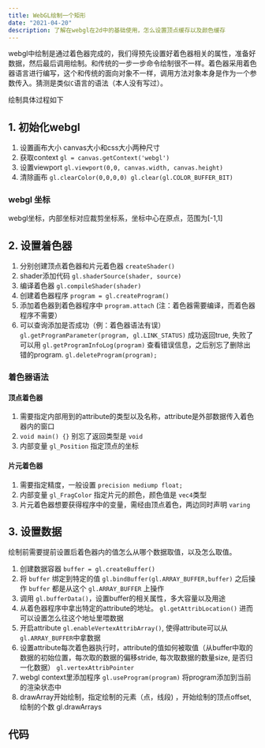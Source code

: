 ```yaml
---
title: WebGL绘制一个矩形
date: "2021-04-20"
description: 了解在webgl在2d中的基础使用，怎么设置顶点缓存以及颜色缓存
---
```

webgl中绘制是通过着色器完成的，我们得预先设置好着色器相关的属性，准备好数据，然后最后调用绘制。和传统的一步一步命令绘制很不一样。着色器采用着色器语言进行编写，这个和传统的面向对象不一样，调用方法对象本身是作为一个参数传入。猜测是类似`C`语言的语法（本人没有写过）。

绘制具体过程如下

## 1. 初始化webgl

1. 设置画布大小 canvas大小和css大小两种尺寸
2. 获取context  `gl = canvas.getContext('webgl')`
3. 设置viewport  `gl.viewport(0,0, canvas.width, canvas.height)`
4. 清除画布 `gl.clearColor(0,0,0,0) gl.clear(gl.COLOR_BUFFER_BIT)`

### webgl 坐标

webgl坐标，内部坐标对应裁剪坐标系，坐标中心在原点，范围为[-1,1]

## 2. 设置着色器

1. 分别创建顶点着色器和片元着色器 `createShader()`
2. shader添加代码 `gl.shaderSource(shader, source)`
3. 编译着色器 `gl.compileShader(shader)`
4. 创建着色器程序 `program = gl.createProgram()`
5. 添加着色器到着色器程序中 `program.attach` (注：着色器需要编译，而着色器程序不需要）
6. 可以查询添加是否成功（例：着色器语法有误） `gl.getProgramParameter(program, gl.LINK_STATUS)` 成功返回true, 失败了可以用 `gl.getProgramInfoLog(program)` 查看错误信息，之后别忘了删除出错的program. `gl.deleteProgram(program);`

### 着色器语法

#### 顶点着色器
1. 需要指定内部用到的attribute的类型以及名称，attribute是外部数据传入着色器内的窗口
2. `void main() {}` 别忘了返回类型是 `void` 
3. 内部变量 `gl_Position` 指定顶点的坐标

#### 片元着色器
1. 需要指定精度，一般设置 `precision mediump float;`
2. 内部变量 `gl_FragColor` 指定片元的颜色，颜色值是 `vec4`类型
3. 片元着色器想要获得程序中的变量，需经由顶点着色，两边同时声明 `varing`

## 3. 设置数据

绘制前需要提前设置后着色器内的值怎么从哪个数据取值，以及怎么取值。

1. 创建数据容器 `buffer = gl.createBuffer()`
2. 将 `buffer` 绑定到特定的值  `gl.bindBuffer(gl.ARRAY_BUFFER,buffer)` 之后操作 `buffer` 都是从这个 `gl.ARRAY_BUFFER` 上操作
3. 调用 `gl.bufferData()`，设置buffer的相关属性，多大容量以及用途
4. 从着色器程序中拿出特定的attribute的地址。 `gl.getAttribLocation()` 进而可以设置怎么往这个地址里喂数据
5. 开启attribute `gl.enableVertexAttribArray()`, 使得attribute可以从 `gl.ARRAY_BUFFER`中拿数据
6. 设置attribute每次着色器执行时，attribute的值如何被取值（从buffer中取的数据的初始位置，每次取的数据的偏移stride, 每次取数据的数量size, 是否归一化数据） `gl.vertexAttribPointer`
7. webgl context里添加程序 `gl.useProgram(program)` 将program添加到当前的渲染状态中
8. drawArray开始绘制，指定绘制的元素（点，线段) ，开始绘制的顶点offset, 绘制的个数 gl.drawArrays

## 代码